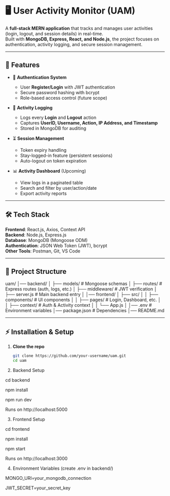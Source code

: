 # 🖥️ User Activity Monitor (UAM)

A **full-stack MERN application** that tracks and manages user activities (login, logout, and session details) in real-time.  
Built with **MongoDB, Express, React, and Node.js**, the project focuses on authentication, activity logging, and secure session management.

---

## 🚀 Features

- 🔑 **Authentication System**
  - User **Register/Login** with JWT authentication
  - Secure password hashing with bcrypt
  - Role-based access control (future scope)

- 🧾 **Activity Logging**
  - Logs every **Login** and **Logout** action
  - Captures **UserID, Username, Action, IP Address, and Timestamp**
  - Stored in MongoDB for auditing

- ⏳ **Session Management**
  - Token expiry handling
  - Stay-logged-in feature (persistent sessions)
  - Auto-logout on token expiration

- 📊 **Activity Dashboard** (Upcoming)
  - View logs in a paginated table
  - Search and filter by user/action/date
  - Export activity reports

---

## 🛠️ Tech Stack

**Frontend**: React.js, Axios, Context API  
**Backend**: Node.js, Express.js  
**Database**: MongoDB (Mongoose ODM)  
**Authentication**: JSON Web Token (JWT), bcrypt  
**Other Tools**: Postman, Git, VS Code  

---

## 📂 Project Structure

uam/
│── backend/
│ ├── models/ # Mongoose schemas
│ ├── routes/ # Express routes (auth, logs, etc.)
│ ├── middleware/ # JWT verification
│ ├── server.js # Main backend entry
│
│── frontend/
│ ├── src/
│ │ ├── components/ # UI components
│ │ ├── pages/ # Login, Dashboard, etc.
│ │ ├── context/ # Auth & Activity context
│ │ └── App.js
│
│── .env # Environment variables
│── package.json # Dependencies
│── README.md


---

## ⚡ Installation & Setup

1. **Clone the repo**
   ```bash
   git clone https://github.com/your-username/uam.git
   cd uam
2. Backend Setup

cd backend

npm install

npm run dev


Runs on http://localhost:5000

3. Frontend Setup

cd frontend

npm install

npm start


Runs on http://localhost:3000

4. Environment Variables (create .env in backend/)

MONGO_URI=your_mongodb_connection

JWT_SECRET=your_secret_key
